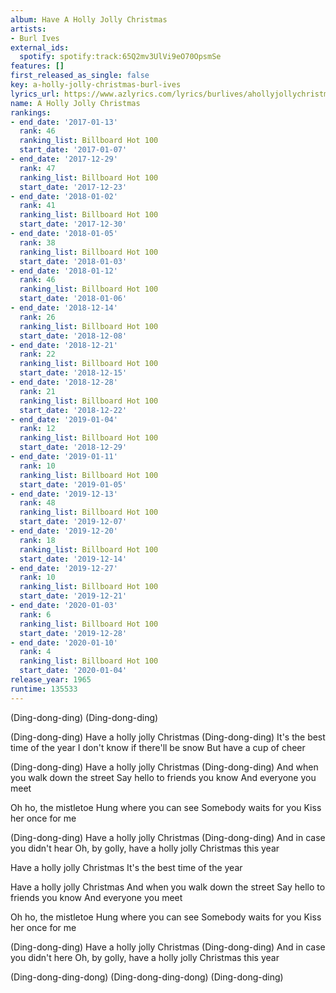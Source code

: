 ```yaml
---
album: Have A Holly Jolly Christmas
artists:
- Burl Ives
external_ids:
  spotify: spotify:track:65Q2mv3UlVi9eO70OpsmSe
features: []
first_released_as_single: false
key: a-holly-jolly-christmas-burl-ives
lyrics_url: https://www.azlyrics.com/lyrics/burlives/ahollyjollychristmas.html
name: A Holly Jolly Christmas
rankings:
- end_date: '2017-01-13'
  rank: 46
  ranking_list: Billboard Hot 100
  start_date: '2017-01-07'
- end_date: '2017-12-29'
  rank: 47
  ranking_list: Billboard Hot 100
  start_date: '2017-12-23'
- end_date: '2018-01-02'
  rank: 41
  ranking_list: Billboard Hot 100
  start_date: '2017-12-30'
- end_date: '2018-01-05'
  rank: 38
  ranking_list: Billboard Hot 100
  start_date: '2018-01-03'
- end_date: '2018-01-12'
  rank: 46
  ranking_list: Billboard Hot 100
  start_date: '2018-01-06'
- end_date: '2018-12-14'
  rank: 26
  ranking_list: Billboard Hot 100
  start_date: '2018-12-08'
- end_date: '2018-12-21'
  rank: 22
  ranking_list: Billboard Hot 100
  start_date: '2018-12-15'
- end_date: '2018-12-28'
  rank: 21
  ranking_list: Billboard Hot 100
  start_date: '2018-12-22'
- end_date: '2019-01-04'
  rank: 12
  ranking_list: Billboard Hot 100
  start_date: '2018-12-29'
- end_date: '2019-01-11'
  rank: 10
  ranking_list: Billboard Hot 100
  start_date: '2019-01-05'
- end_date: '2019-12-13'
  rank: 48
  ranking_list: Billboard Hot 100
  start_date: '2019-12-07'
- end_date: '2019-12-20'
  rank: 18
  ranking_list: Billboard Hot 100
  start_date: '2019-12-14'
- end_date: '2019-12-27'
  rank: 10
  ranking_list: Billboard Hot 100
  start_date: '2019-12-21'
- end_date: '2020-01-03'
  rank: 6
  ranking_list: Billboard Hot 100
  start_date: '2019-12-28'
- end_date: '2020-01-10'
  rank: 4
  ranking_list: Billboard Hot 100
  start_date: '2020-01-04'
release_year: 1965
runtime: 135533
---
```

(Ding-dong-ding)
(Ding-dong-ding)

(Ding-dong-ding) Have a holly jolly Christmas
(Ding-dong-ding) It's the best time of the year
I don't know if there'll be snow
But have a cup of cheer

(Ding-dong-ding) Have a holly jolly Christmas
(Ding-dong-ding) And when you walk down the street
Say hello to friends you know
And everyone you meet

Oh ho, the mistletoe
Hung where you can see
Somebody waits for you
Kiss her once for me

(Ding-dong-ding) Have a holly jolly Christmas
(Ding-dong-ding) And in case you didn't hear
Oh, by golly, have a holly jolly Christmas this year

Have a holly jolly Christmas
It's the best time of the year

Have a holly jolly Christmas
And when you walk down the street
Say hello to friends you know
And everyone you meet

Oh ho, the mistletoe
Hung where you can see
Somebody waits for you
Kiss her once for me

(Ding-dong-ding) Have a holly jolly Christmas
(Ding-dong-ding) And in case you didn't here
Oh, by golly, have a holly jolly Christmas this year

(Ding-dong-ding-dong)
(Ding-dong-ding-dong)
(Ding-dong-ding)
